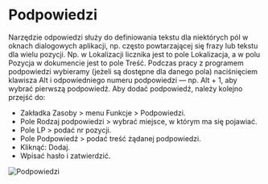 # Podpowiedzi

Narzędzie odpowiedzi służy do definiowania tekstu dla niektórych pól w oknach dialogowych aplikacji, np. często powtarzającej się frazy lub tekstu dla wielu pozycji. Np. w Lokalizacji licznika jest to pole Lokalizacja, a w polu Pozycja w dokumencie jest to pole Treść. Podczas pracy z programem podpowiedzi wybieramy (jeżeli są dostępne dla danego pola) naciśnięciem klawisza Alt i odpowiedniego numeru podpowiedzi — np. Alt + 1, aby wybrać pierwszą podpowiedź. Aby dodać podpowiedź, należy kolejno przejść do:

- Zakładka Zasoby > menu Funkcje > Podpowiedzi.
- Pole Rodzaj podpowiedzi > wybrać miejsce, w którym ma się pojawiać.
- Pole LP > podać nr pozycji.
- Pole Podpowiedź > podać treść żądanej podpowiedzi.
- Kliknąć: Dodaj.
- Wpisać hasło i zatwierdzić.

![Podpowiedzi](podpowiedzi.gif)